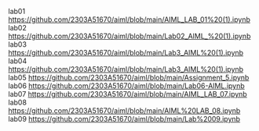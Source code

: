 lab01 https://github.com/2303A51670/aiml/blob/main/AIML_LAB_01%20(1).ipynb
lab02 https://github.com/2303A51670/aiml/blob/main/Lab02_AIML_%20(1).ipynb
lab03 https://github.com/2303A51670/aiml/blob/main/Lab3_AIML%20(1).ipynb
lab04 https://github.com/2303A51670/aiml/blob/main/Lab3_AIML%20(1).ipynb
lab05 https://github.com/2303A51670/aiml/blob/main/Assignment_5.ipynb
lab06 https://github.com/2303A51670/aiml/blob/main/Lab06-AIML.ipynb
lab07 https://github.com/2303A51670/aiml/blob/main/AIML_LAB_07.ipynb
lab08 https://github.com/2303A51670/aiml/blob/main/AIML%20LAB_08.ipynb
lab09 https://github.com/2303A51670/aiml/blob/main/Lab%2009.ipynb
